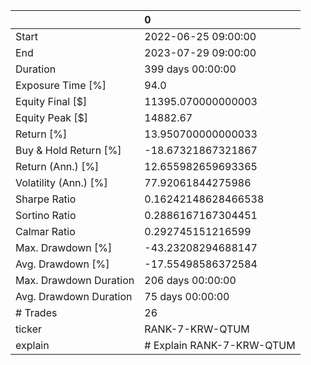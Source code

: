 |                        | 0                         |
|:-----------------------|:--------------------------|
| Start                  | 2022-06-25 09:00:00       |
| End                    | 2023-07-29 09:00:00       |
| Duration               | 399 days 00:00:00         |
| Exposure Time [%]      | 94.0                      |
| Equity Final [$]       | 11395.070000000003        |
| Equity Peak [$]        | 14882.67                  |
| Return [%]             | 13.950700000000033        |
| Buy & Hold Return [%]  | -18.67321867321867        |
| Return (Ann.) [%]      | 12.655982659693365        |
| Volatility (Ann.) [%]  | 77.92061844275986         |
| Sharpe Ratio           | 0.16242148628466538       |
| Sortino Ratio          | 0.2886167167304451        |
| Calmar Ratio           | 0.292745151216599         |
| Max. Drawdown [%]      | -43.23208294688147        |
| Avg. Drawdown [%]      | -17.55498586372584        |
| Max. Drawdown Duration | 206 days 00:00:00         |
| Avg. Drawdown Duration | 75 days 00:00:00          |
| # Trades               | 26                        |
| ticker                 | RANK-7-KRW-QTUM           |
| explain                | # Explain RANK-7-KRW-QTUM |